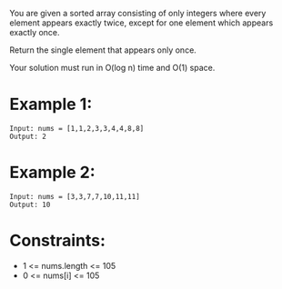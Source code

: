 You are given a sorted array consisting of only integers where every element appears exactly twice, except for one element which appears exactly once.

Return the single element that appears only once.

Your solution must run in O(log n) time and O(1) space.

 

# Example 1:
```
Input: nums = [1,1,2,3,3,4,4,8,8]
Output: 2
```
# Example 2:
```
Input: nums = [3,3,7,7,10,11,11]
Output: 10
```
 

# Constraints:

- 1 <= nums.length <= 105
- 0 <= nums[i] <= 105